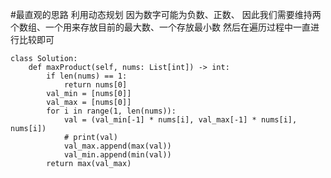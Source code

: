 #最直观的思路
利用动态规划
因为数字可能为负数、正数、
因此我们需要维持两个数组、一个用来存放目前的最大数、一个存放最小数
然后在遍历过程中一直进行比较即可

```shell
class Solution:
    def maxProduct(self, nums: List[int]) -> int:
        if len(nums) == 1:
            return nums[0]
        val_min = [nums[0]]
        val_max = [nums[0]]
        for i in range(1, len(nums)):
            val = (val_min[-1] * nums[i], val_max[-1] * nums[i], nums[i])
            # print(val)
            val_max.append(max(val))
            val_min.append(min(val))
        return max(val_max)
        

```


